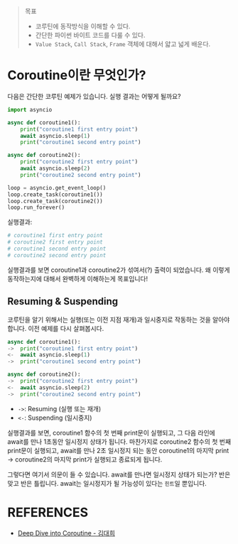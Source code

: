 > 목표
> - 코루틴에 동작방식을 이해할 수 있다.
> - 간단한 파이썬 바이트 코드를 다룰 수 있다.
> - `Value Stack`, `Call Stack`, `Frame` 객체에 대해서 얇고 넓게 배운다.


# Coroutine이란 무엇인가?

다음은 간단한 코루틴 예제가 있습니다. 실행 결과는 어떻게 될까요?
```python
import asyncio

async def coroutine1():
    print("coroutine1 first entry point")
    await asyncio.sleep(1)
    print("coroutine1 second entry point")

async def coroutine2():
    print("coroutine2 first entry point")
    await asyncio.sleep(2)
    print("coroutine2 second entry point")

loop = asyncio.get_event_loop()
loop.create_task(coroutine1())
loop.create_task(coroutine2())
loop.run_forever()
```
실행결과:
```bash
# coroutine1 first entry point
# coroutine2 first entry point
# coroutine1 second entry point
# coroutine2 second entry point
```
실행결과를 보면 coroutine1과 coroutine2가 섞여서(?) 출력이 되었습니다. 왜 이렇게 동작하는지에 대해서 완벽하게 이해하는게 목표입니다!

## Resuming & Suspending
코루틴을 알기 위해서는 실행(또는 이전 지점 재개)과 일시중지로 작동하는 것을 알아야 합니다.
이전 예제를 다시 살펴봅시다.
```python
async def coroutine1():
->  print("coroutine1 first entry point")
<-  await asyncio.sleep(1)
->  print("coroutine1 second entry point")

async def coroutine2():
->  print("coroutine2 first entry point")
<-  await asyncio.sleep(2)
->  print("coroutine2 second entry point")
```
- `->`: Resuming (실행 또는 재개)
- `<-`: Suspending (일시중지)

실행결과를 보면, coroutine1 함수의 첫 번째 print문이 실행되고, 그 다음 라인에 await를 만나 1초동안 일시정지 상태가 됩니다. 마찬가지로 coroutine2 함수의 첫 번째 print문이 실행되고, await를 만나 2초 일시정지 되는 동안 coroutine1의 마지막 print -> coroutine2의 마지막 print가 실행되고 종료되게 됩니다.

그렇다면 여기서 의문이 들 수 있습니다. await를 만나면 일시정지 상태가 되는가? 반은 맞고 반은 틀립니다. await는 일시정지가 될 가능성이 있다는 `힌트`일 뿐입니다. 


# REFERENCES
- [Deep Dive into Coroutine - 김대희](https://youtu.be/NmSeLspQoAA?feature=shared)